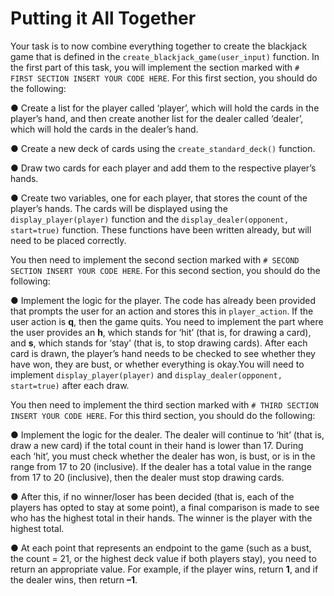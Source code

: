 # Putting it All Together

Your task is to now combine everything together to create the blackjack game that is defined in the `create_blackjack_game(user_input)` function. In the first part of this task, you will implement the section marked with `# FIRST SECTION INSERT YOUR CODE HERE`. For this first section, you should do the following:

● Create a list for the player called ‘player’, which will hold the cards in the player’s hand, and then create another list for the dealer called ‘dealer’, which will hold the cards in the dealer’s hand.

● Create a new deck of cards using the `create_standard_deck()` function.

● Draw two cards for each player and add them to the respective player’s hands.

● Create two variables, one for each player, that stores the count of the player’s hands. The cards will be displayed using the `display_player(player)` function and the `display_dealer(opponent, start=true)` function. These functions have been written already, but will need to be placed correctly.

You then need to implement the second section marked with `# SECOND SECTION INSERT YOUR CODE HERE`. For this second section, you should do the following:

● Implement the logic for the player. The code has already been provided that prompts the user for an action and stores this in `player_action`. If the user action is **q**, then the game quits. You need to implement the part where the user provides an **h**, which stands for ‘hit’ (that is, for drawing a card), and **s**, which stands for ‘stay’ (that is, to stop drawing cards). After each card is drawn, the player’s hand needs to be checked to see whether they have won, they are bust, or whether everything is okay.You will need to implement `display_player(player)` and `display_dealer(opponent, start=true)` after each draw.

You then need to implement the third section marked with `# THIRD SECTION INSERT YOUR CODE HERE`. For this third section, you should do the following:

● Implement the logic for the dealer. The dealer will continue to ‘hit’ (that is, draw a new card) if the total count in their hand is lower than 17. During each ‘hit’, you must check whether the dealer has won, is bust, or is in the range from 17 to 20 (inclusive). If the dealer has a total value in the range from 17 to 20 (inclusive), then the dealer must stop drawing cards.

● After this, if no winner/loser has been decided (that is, each of the players has opted to stay at some point), a final comparison is made to see who has the highest total in their hands. The winner is the player with the highest total.

● At each point that represents an endpoint to the game (such as a bust, the count = 21, or the highest deck value if both players stay), you need to return an appropriate value. For example, if the player wins, return **1**, and if the dealer wins, then return **–1**.
